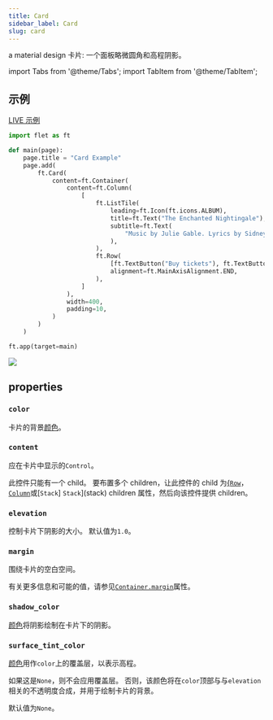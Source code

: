 ```yaml
---
title: Card
sidebar_label: Card
slug: card
---
```


a material design 卡片: 一个面板略微圆角和高程阴影。

import Tabs from '@theme/Tabs';
import TabItem from '@theme/TabItem';

## 示例

[LIVE 示例](https://flet-controls-gallery.fly.dev/layout/card)

<Tabs groupId="language">
  <TabItem value="python" label="Python" default>

```python
import flet as ft

def main(page):
    page.title = "Card Example"
    page.add(
        ft.Card(
            content=ft.Container(
                content=ft.Column(
                    [
                        ft.ListTile(
                            leading=ft.Icon(ft.icons.ALBUM),
                            title=ft.Text("The Enchanted Nightingale"),
                            subtitle=ft.Text(
                                "Music by Julie Gable. Lyrics by Sidney Stein."
                            ),
                        ),
                        ft.Row(
                            [ft.TextButton("Buy tickets"), ft.TextButton("Listen")],
                            alignment=ft.MainAxisAlignment.END,
                        ),
                    ]
                ),
                width=400,
                padding=10,
            )
        )
    )

ft.app(target=main)

```

  </TabItem>
</Tabs>

<img src="/website/img/docs/controls/card/card.gif" className="screenshot-40" />

## properties

### `color`

卡片的背景[颜色](/docs/guides/python/colors)。

### `content`

应在卡片中显示的`Control`。

此控件只能有一个 child。 要布置多个 children，让此控件的 child 为[{`Row`](row)，[`Column`](column)或[`Stack`] `Stack`](stack) children 属性，然后向该控件提供 children。

### `elevation`

控制卡片下阴影的大小。 默认值为`1.0`。

### `margin`

围绕卡片的空白空间。

有关更多信息和可能的值，请参见[`Container.margin`](container#margin)属性。

### `shadow_color`

[颜色](/docs/guides/python/colors)将阴影绘制在卡片下的阴影。

### `surface_tint_color`

[颜色](/docs/guides/python/colors)用作`color`上的覆盖层，以表示高程。

如果这是`None`，则不会应用覆盖层。 否则，该颜色将在`color`顶部与与`elevation`相关的不透明度合成，并用于绘制卡片的背景。

默认值为`None`。
